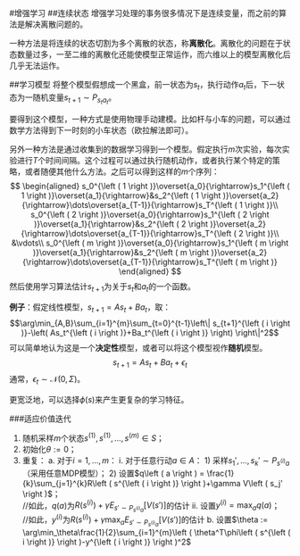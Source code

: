 #增强学习
##连续状态
增强学习处理的事务很多情况下是连续变量，而之前的算法是解决离散问题的。

一种方法是将连续的状态切割为多个离散的状态，称**离散化**。离散化的问题在于状态数量过多，一至二维的离散化还能使模型正常运作，而六维以上的模型离散化后几乎无法运作。

##学习模型
将整个模型假想成一个黑盒，前一状态为$s_t$，执行动作$a_t$后，下一状态为一随机变量$s_{t+1} \sim P_{s_{t}a_{t}}$。

要得到这个模型，一种方式是使用物理手动建模。比如杆与小车的问题，可以通过数学方法得到下一时刻的小车状态（欧拉解法即可）。

另外一种方法是通过收集到的数据学习得到一个模型。假定执行$m$次实验，每次实验进行$T$个时间间隔。这个过程可以通过执行随机动作，或者执行某个特定的策略，或者随便其他什么方法。之后可以得到这样的$m$个序列：
$$
\begin{aligned}
s_0^{\left ( 1 \right )}\overset{a_0}{\rightarrow}s_1^{\left ( 1 \right )}\overset{a_1}{\rightarrow}&s_2^{\left ( 1 \right )}\overset{a_2}{\rightarrow}\dots\overset{a_{T-1}}{\rightarrow}s_T^{\left ( 1 \right )}\\
s_0^{\left ( 2 \right )}\overset{a_0}{\rightarrow}s_1^{\left ( 2 \right )}\overset{a_1}{\rightarrow}&s_2^{\left ( 2 \right )}\overset{a_2}{\rightarrow}\dots\overset{a_{T-1}}{\rightarrow}s_T^{\left ( 2 \right )}\\
&\vdots\\
s_0^{\left ( m \right )}\overset{a_0}{\rightarrow}s_1^{\left ( m \right )}\overset{a_1}{\rightarrow}&s_2^{\left ( m \right )}\overset{a_2}{\rightarrow}\dots\overset{a_{T-1}}{\rightarrow}s_T^{\left ( m \right )}
\end{aligned}
$$
然后使用学习算法估计$s_{t+1}$为关于$s_t$和$a_t$的一个函数。

**例子**：假定线性模型，$s_{t+1} = As_t+Ba_t$，取：
$$\arg\min_{A,B}\sum_{i=1}^{m}\sum_{t=0}^{t-1}\left\| s_{t+1}^{\left ( i \right )}-\left( As_t^{\left ( i \right )}+Ba_t^{\left ( i \right )} \right) \right\|^2$$
可以简单地认为这是一个**决定性**模型，或者可以将这个模型视作**随机**模型。
$$s_{t+1} = As_t+Ba_t+\epsilon_t$$
通常，$\epsilon_t \sim \mathcal{N}\left( 0,\Sigma \right)$。

更宽泛地，可以选择$\phi\left( s \right)$来产生更复杂的学习特征。

###适应价值迭代

1. 随机采样$m$个状态$s^{\left( 1 \right)},s^{\left( 1 \right)},\dots,s^{\left( m \right)} \in S$；
2. 初始化$\theta := 0$；
3. 重复：
    a. 对于$i = 1,\dots,m$：
        i. 对于任意行动$a \in A$：
            1) 采样$s_1',\dots,s_k' \sim P_{s^{\left( i \right)}a}$（采用任意MDP模型）；
            2) 设置$q\left ( a \right ) = \frac{1}{k}\sum_{j=1}^{k}R\left ( s^{\left ( i \right )} \right )+\gamma V\left ( s_j' \right )$；  
                //如此，$q\left ( a \right )$为$R\left ( s^{\left ( i \right )} \right )+\gamma E_{s' \sim P_{s^{\left ( i \right )}a}}\left [ V\left ( s' \right ) \right ]$的估计
        ii. 设置$y^{\left ( i \right )} = \max_a q\left ( a \right )$；  
            //如此，$y^{\left ( i \right )}$为$R\left ( s^{\left ( i \right )} \right )+\gamma\max_a E_{s' \sim P_{s^{\left ( i \right )}a}}\left [ V\left ( s' \right ) \right ]$的估计
    b. 设置$\theta := \arg\min_\theta\frac{1}{2}\sum_{i=1}^{m}\left ( \theta^T\phi\left ( s^{\left ( i \right )} \right )-y^{\left ( i \right )} \right )^2$

